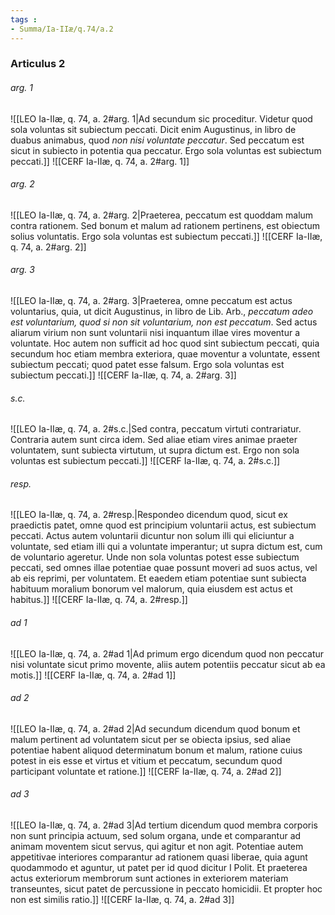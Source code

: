 ```yaml
---
tags : 
- Summa/Ia-IIæ/q.74/a.2
---
```


### Articulus 2

###### arg. 1
![[LEO Ia-IIæ, q. 74, a. 2#arg. 1|Ad secundum sic proceditur. Videtur quod sola voluntas sit subiectum peccati. Dicit enim Augustinus, in libro de duabus animabus, quod *non nisi voluntate peccatur*. Sed peccatum est sicut in subiecto in potentia qua peccatur. Ergo sola voluntas est subiectum peccati.]]
![[CERF Ia-IIæ, q. 74, a. 2#arg. 1]]

###### arg. 2
![[LEO Ia-IIæ, q. 74, a. 2#arg. 2|Praeterea, peccatum est quoddam malum contra rationem. Sed bonum et malum ad rationem pertinens, est obiectum solius voluntatis. Ergo sola voluntas est subiectum peccati.]]
![[CERF Ia-IIæ, q. 74, a. 2#arg. 2]]

###### arg. 3
![[LEO Ia-IIæ, q. 74, a. 2#arg. 3|Praeterea, omne peccatum est actus voluntarius, quia, ut dicit Augustinus, in libro de Lib. Arb., *peccatum adeo est voluntarium, quod si non sit voluntarium, non est peccatum*. Sed actus aliarum virium non sunt voluntarii nisi inquantum illae vires moventur a voluntate. Hoc autem non sufficit ad hoc quod sint subiectum peccati, quia secundum hoc etiam membra exteriora, quae moventur a voluntate, essent subiectum peccati; quod patet esse falsum. Ergo sola voluntas est subiectum peccati.]]
![[CERF Ia-IIæ, q. 74, a. 2#arg. 3]]

###### s.c.
![[LEO Ia-IIæ, q. 74, a. 2#s.c.|Sed contra, peccatum virtuti contrariatur. Contraria autem sunt circa idem. Sed aliae etiam vires animae praeter voluntatem, sunt subiecta virtutum, ut supra dictum est. Ergo non sola voluntas est subiectum peccati.]]
![[CERF Ia-IIæ, q. 74, a. 2#s.c.]]

###### resp.
![[LEO Ia-IIæ, q. 74, a. 2#resp.|Respondeo dicendum quod, sicut ex praedictis patet, omne quod est principium voluntarii actus, est subiectum peccati. Actus autem voluntarii dicuntur non solum illi qui eliciuntur a voluntate, sed etiam illi qui a voluntate imperantur; ut supra dictum est, cum de voluntario ageretur. Unde non sola voluntas potest esse subiectum peccati, sed omnes illae potentiae quae possunt moveri ad suos actus, vel ab eis reprimi, per voluntatem. Et eaedem etiam potentiae sunt subiecta habituum moralium bonorum vel malorum, quia eiusdem est actus et habitus.]]
![[CERF Ia-IIæ, q. 74, a. 2#resp.]]

###### ad 1
![[LEO Ia-IIæ, q. 74, a. 2#ad 1|Ad primum ergo dicendum quod non peccatur nisi voluntate sicut primo movente, aliis autem potentiis peccatur sicut ab ea motis.]]
![[CERF Ia-IIæ, q. 74, a. 2#ad 1]]

###### ad 2
![[LEO Ia-IIæ, q. 74, a. 2#ad 2|Ad secundum dicendum quod bonum et malum pertinent ad voluntatem sicut per se obiecta ipsius, sed aliae potentiae habent aliquod determinatum bonum et malum, ratione cuius potest in eis esse et virtus et vitium et peccatum, secundum quod participant voluntate et ratione.]]
![[CERF Ia-IIæ, q. 74, a. 2#ad 2]]

###### ad 3
![[LEO Ia-IIæ, q. 74, a. 2#ad 3|Ad tertium dicendum quod membra corporis non sunt principia actuum, sed solum organa, unde et comparantur ad animam moventem sicut servus, qui agitur et non agit. Potentiae autem appetitivae interiores comparantur ad rationem quasi liberae, quia agunt quodammodo et aguntur, ut patet per id quod dicitur I Polit. Et praeterea actus exteriorum membrorum sunt actiones in exteriorem materiam transeuntes, sicut patet de percussione in peccato homicidii. Et propter hoc non est similis ratio.]]
![[CERF Ia-IIæ, q. 74, a. 2#ad 3]]


